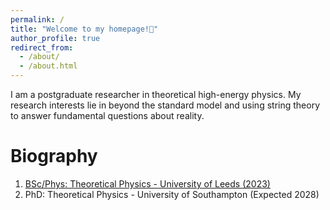 ```yaml
---
permalink: /
title: "Welcome to my homepage!👋"
author_profile: true
redirect_from: 
  - /about/
  - /about.html
---
```


I am a postgraduate researcher in theoretical high-energy physics. My research interests lie in beyond the standard model and using string theory to answer fundamental questions about reality. 

Biography
======
1. [BSc/Phys: Theoretical Physics - University of Leeds (2023)](https://www.academia.edu/117471881/Supersymmetic_Field_Theories_The_N_1_Wonderland)
2. PhD: Theoretical Physics - University of Southampton (Expected 2028)


